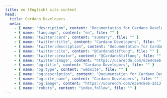 ```yaml
---
title: en (English) site content
head:
  title: Cardano Developers
  meta:
    - { name: "description", content: "Documentation for Cardano Developers.", file: "" }
    - { name: "language", content: "en", file: "" }
    - { name: "twitter:card", content: "summary", file: "" }
    - { name: "twitter:title", content: "Cardano Developers", file: "" }
    - { name: "twitter:description", content: "Documentation for Cardano Developers.", file: "" }
    - { name: "twitter:site", content: "@CardanoStiftung", file: "" }
    - { name: "twitter:creator", content: "@CardanoStiftung", file: "" }
    - { name: "twitter:image", content: "https://ucarecdn.com/e3e4c8eb-2d13-4583-80cd-881490903513/", file: "" }
    - { name: "og:title", content: "Cardano Developers", file: "" }
    - { name: "og:type", content: "website", file: "" }
    - { name: "og:description", content: "Documentation for Cardano Developers.", file: "" }
    - { name: "og:site_name", content: "Cardano Developers", file: "" }
    - { name: "og:image", content: "https://ucarecdn.com/e3e4c8eb-2d13-4583-80cd-881490903513/", file: "" }
    - { name: "robots", content: "index,follow", file: "" }
---
```


